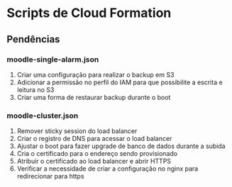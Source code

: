 # Scripts de Cloud Formation

## Pendências

### moodle-single-alarm.json
1. Criar uma configuração para realizar o backup em S3
2. Adicionar a permissão no perfil do IAM para que possibilite a escrita e leitura no S3
3. Criar uma forma de restaurar backup durante o boot

### moodle-cluster.json
1. Remover sticky session do load balancer
2. Criar o registro de DNS para acessar o load balancer
3. Ajustar o boot para fazer upgrade de banco de dados durante a subida
4. Cria o certificado para o endereço sendo provisionado
5. Atribuir o certificado ao load balancer e abrir HTTPS
6. Verificar a necessidade de criar a configuração no nginx para redirecionar para https